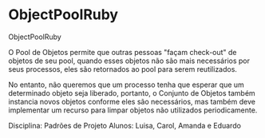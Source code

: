 # ObjectPoolRuby
ObjectPoolRuby

O Pool de Objetos permite que outras pessoas "façam check-out" de objetos de seu pool, quando esses objetos não são mais  necessários por seus processos, eles são retornados ao pool para serem reutilizados. 

No entanto, não queremos que um processo tenha que esperar que um determinado objeto seja liberado, portanto, o Conjunto de Objetos também instancia novos objetos conforme eles são necessários, mas também deve implementar um recurso para limpar objetos não utilizados periodicamente.

Disciplina: Padrões de Projeto
Alunos: Luisa, Carol, Amanda e Eduardo
